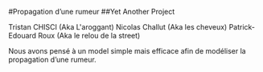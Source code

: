 #Propagation d’une rumeur
##Yet Another Project

Tristan CHISCI (Aka L'aroggant)
Nicolas Challut (Aka les cheveux)
Patrick-Edouard Roux (Aka le relou de la street)


Nous avons pensé à un model simple mais efficace afin de modéliser la propagation d’une rumeur.

